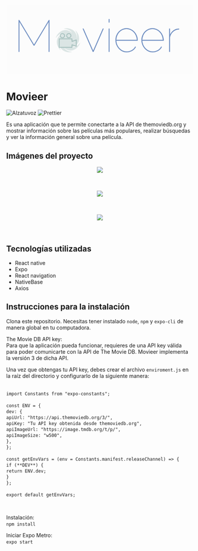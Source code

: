 <img src="assets/movieer_logo.png">

# Movieer

![Alzatuvoz](https://img.shields.io/website?label=alzatuvoz.hn&url=https%3A%2F%2Falzatuvoz.hn)
![Prettier](https://img.shields.io/website?label=code%20style&up_color=%23DA63A7&up_message=prettier&url=https%3A%2F%2Fgithub.com%2Fprettier%2Fprettier)

Es una aplicación que te permite conectarte a la API de themoviedb.org y mostrar información sobre las películas más populares, realizar búsquedas y ver la información general sobre una película.

## Imágenes del proyecto

<p align="center"><img src="https://s3.us-east-2.amazonaws.com/alzatuvoz.hn/movieer-screen1.png" height=400></p><br>
<p align="center"><img src="https://s3.us-east-2.amazonaws.com/alzatuvoz.hn/movieer-screen2.png" height=400></p><br>
<p align="center"><img src="https://s3.us-east-2.amazonaws.com/alzatuvoz.hn/movieer-screen3.png" height=400></p><br>

## Tecnologías utilizadas

- React native
- Expo
- React navigation
- NativeBase
- Axios

## Instrucciones para la instalación

Clona este repositorio. Necesitas tener instalado <code>node</code>, <code>npm</code> y <code>expo-cli</code> de manera global en tu computadora.

The Movie DB API key: <br>
Para que la aplicación pueda funcionar, requieres de una API key válida para poder comunicarte con la API de The Movie DB. Movieer implementa la versión 3 de dicha API.

Una vez que obtengas tu API key, debes crear el archivo <code>enviroment.js</code> en la raíz del directorio y configurarlo de la siguiente manera:
<br>
<br>

```
import Constants from "expo-constants";

const ENV = {
dev: {
apiUrl: "https://api.themoviedb.org/3/",
apiKey: "Tu API key obtenida desde themoviedb.org",
apiImageUrl: "https://image.tmdb.org/t/p/",
apiImageSize: "w500",
},
};

const getEnvVars = (env = Constants.manifest.releaseChannel) => {
if (**DEV**) {
return ENV.dev;
}
};

export default getEnvVars;
```

<br>

Instalación:<br>
<code>npm install</code>

Iniciar Expo Metro:<br>
<code>expo start</code>
